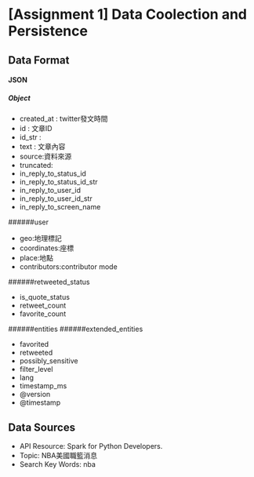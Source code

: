 # [Assignment 1] Data Coolection and Persistence

## Data Format

#### JSON

##### Object
+ created_at : twitter發文時間
+ id         : 文章ID
+ id_str     : 
+ text       : 文章內容
+ source:資料來源
+ truncated:
+ in_reply_to_status_id
+ in_reply_to_status_id_str
+ in_reply_to_user_id
+ in_reply_to_user_id_str
+ in_reply_to_screen_name

######user
+ geo:地理標記
+ coordinates:座標
+ place:地點
+ contributors:contributor mode

######retweeted_status
+ is_quote_status
+ retweet_count
+ favorite_count

######entities
######extended_entities
+ favorited
+ retweeted
+ possibly_sensitive
+ filter_level
+ lang
+ timestamp_ms
+ @version
+ @timestamp




## Data Sources

* API Resource: Spark for Python Developers.
* Topic: NBA美國職籃消息
* Search Key Words: nba



